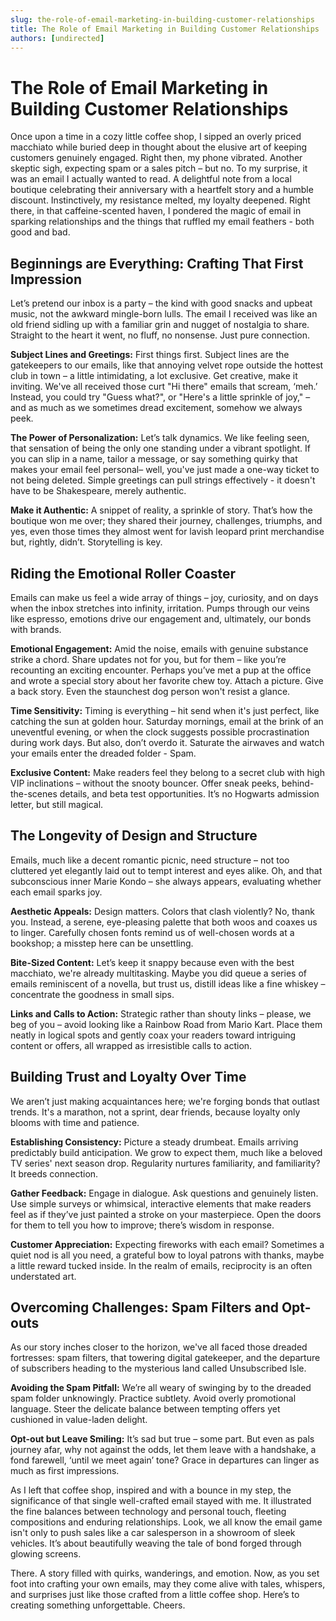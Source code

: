 ```yaml
---
slug: the-role-of-email-marketing-in-building-customer-relationships
title: The Role of Email Marketing in Building Customer Relationships
authors: [undirected]
---
```



# The Role of Email Marketing in Building Customer Relationships

Once upon a time in a cozy little coffee shop, I sipped an overly priced macchiato while buried deep in thought about the elusive art of keeping customers genuinely engaged. Right then, my phone vibrated. Another skeptic sigh, expecting spam or a sales pitch – but no. To my surprise, it was an email I actually wanted to read. A delightful note from a local boutique celebrating their anniversary with a heartfelt story and a humble discount. Instinctively, my resistance melted, my loyalty deepened. Right there, in that caffeine-scented haven, I pondered the magic of email in sparking relationships and the things that ruffled my email feathers - both good and bad.

## Beginnings are Everything: Crafting That First Impression

Let’s pretend our inbox is a party – the kind with good snacks and upbeat music, not the awkward mingle-born lulls. The email I received was like an old friend sidling up with a familiar grin and nugget of nostalgia to share. Straight to the heart it went, no fluff, no nonsense. Just pure connection. 

**Subject Lines and Greetings:** First things first. Subject lines are the gatekeepers to our emails, like that annoying velvet rope outside the hottest club in town – a little intimidating, a lot exclusive. Get creative, make it inviting. We've all received those curt "Hi there" emails that scream, ‘meh.’ Instead, you could try "Guess what?", or "Here's a little sprinkle of joy," – and as much as we sometimes dread excitement, somehow we always peek. 

**The Power of Personalization:** Let’s talk dynamics. We like feeling seen, that sensation of being the only one standing under a vibrant spotlight. If you can slip in a name, tailor a message, or say something quirky that makes your email feel personal– well, you've just made a one-way ticket to not being deleted. Simple greetings can pull strings effectively - it doesn't have to be Shakespeare, merely authentic.

**Make it Authentic:** A snippet of reality, a sprinkle of story. That’s how the boutique won me over; they shared their journey, challenges, triumphs, and yes, even those times they almost went for lavish leopard print merchandise but, rightly, didn’t. Storytelling is key. 

## Riding the Emotional Roller Coaster

Emails can make us feel a wide array of things – joy, curiosity, and on days when the inbox stretches into infinity, irritation. Pumps through our veins like espresso, emotions drive our engagement and, ultimately, our bonds with brands.

**Emotional Engagement:** Amid the noise, emails with genuine substance strike a chord. Share updates not for you, but for them – like you’re recounting an exciting encounter. Perhaps you’ve met a pup at the office and wrote a special story about her favorite chew toy. Attach a picture. Give a back story. Even the staunchest dog person won't resist a glance.

**Time Sensitivity:** Timing is everything – hit send when it's just perfect, like catching the sun at golden hour. Saturday mornings, email at the brink of an uneventful evening, or when the clock suggests possible procrastination during work days. But also, don’t overdo it. Saturate the airwaves and watch your emails enter the dreaded folder - Spam.

**Exclusive Content:** Make readers feel they belong to a secret club with high VIP inclinations – without the snooty bouncer. Offer sneak peeks, behind-the-scenes details, and beta test opportunities. It’s no Hogwarts admission letter, but still magical.

## The Longevity of Design and Structure

Emails, much like a decent romantic picnic, need structure – not too cluttered yet elegantly laid out to tempt interest and eyes alike. Oh, and that subconscious inner Marie Kondo – she always appears, evaluating whether each email sparks joy. 

**Aesthetic Appeals:** Design matters. Colors that clash violently? No, thank you. Instead, a serene, eye-pleasing palette that both woos and coaxes us to linger. Carefully chosen fonts remind us of well-chosen words at a bookshop; a misstep here can be unsettling. 

**Bite-Sized Content:** Let’s keep it snappy because even with the best macchiato, we're already multitasking. Maybe you did queue a series of emails reminiscent of a novella, but trust us, distill ideas like a fine whiskey – concentrate the goodness in small sips.

**Links and Calls to Action:** Strategic rather than shouty links – please, we beg of you – avoid looking like a Rainbow Road from Mario Kart. Place them neatly in logical spots and gently coax your readers toward intriguing content or offers, all wrapped as irresistible calls to action.

## Building Trust and Loyalty Over Time 

We aren’t just making acquaintances here; we're forging bonds that outlast trends. It's a marathon, not a sprint, dear friends, because loyalty only blooms with time and patience.

**Establishing Consistency:** Picture a steady drumbeat. Emails arriving predictably build anticipation. We grow to expect them, much like a beloved TV series' next season drop. Regularity nurtures familiarity, and familiarity? It breeds connection. 

**Gather Feedback:** Engage in dialogue. Ask questions and genuinely listen. Use simple surveys or whimsical, interactive elements that make readers feel as if they’ve just painted a stroke on your masterpiece. Open the doors for them to tell you how to improve; there’s wisdom in response. 

**Customer Appreciation:** Expecting fireworks with each email? Sometimes a quiet nod is all you need, a grateful bow to loyal patrons with thanks, maybe a little reward tucked inside. In the realm of emails, reciprocity is an often understated art.

## Overcoming Challenges: Spam Filters and Opt-outs

As our story inches closer to the horizon, we've all faced those dreaded fortresses: spam filters, that towering digital gatekeeper, and the departure of subscribers heading to the mysterious land called Unsubscribed Isle. 

**Avoiding the Spam Pitfall:** We’re all weary of swinging by to the dreaded spam folder unknowingly. Practice subtlety. Avoid overly promotional language. Steer the delicate balance between tempting offers yet cushioned in value-laden delight. 

**Opt-out but Leave Smiling:** It’s sad but true – some part. But even as pals journey afar, why not against the odds, let them leave with a handshake, a fond farewell, ‘until we meet again’ tone? Grace in departures can linger as much as first impressions.

As I left that coffee shop, inspired and with a bounce in my step, the significance of that single well-crafted email stayed with me. It illustrated the fine balances between technology and personal touch, fleeting compositions and enduring relationships. Look, we all know the email game isn't only to push sales like a car salesperson in a showroom of sleek vehicles. It’s about beautifully weaving the tale of bond forged through glowing screens.

There. A story filled with quirks, wanderings, and emotion. Now, as you set foot into crafting your own emails, may they come alive with tales, whispers, and surprises just like those crafted from a little coffee shop. Here’s to creating something unforgettable. Cheers.